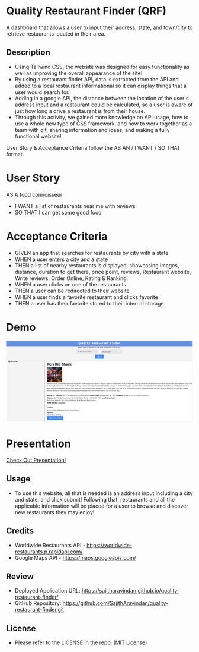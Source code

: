 # Quality Restaurant Finder (QRF)
A dashboard that allows a user to input their address, state, and town/city to retrieve restaurants located in their area.

## Description
- Using Tailwind CSS, the website was designed for easy functionality as well as improving the overall appearance of the site!
- By using a restaurant finder API, data is extracted from the API and added to a local restaurant informational so it can display things that a user would search for.
- Adding in a google API, the distance between the location of the user's address input and a restaurant could be calculated, so a user is aware of just how long a drive a restaurant is from their house.
- Through this activity, we gained more knowledge on API usage, how to use a whole new type of CSS framework, and how to work together as a team with git, sharing information and ideas, and making a fully functional website!

User Story & Acceptance Criteria follow the AS AN / I WANT / SO THAT format.

# User Story
AS A food connoisseur
* I WANT a list of restaurants near me with reviews
* SO THAT I can get some good food

# Acceptance Criteria
* GIVEN an app that searches for restaurants by city with a state
* WHEN a user enters a city and a state
* THEN a list of nearby restaurants is displayed, showcasing images, distance, duration to get there, price point, reviews, Restaurant website, Write reviews, Order Online, Rating & Ranking.
* WHEN a user clicks on one of the restaurants
* THEN a user can be redirected to their website
* WHEN a user finds a favorite restaurant and clicks favorite
* THEN a user has their favorite stored to their internal storage

# Demo

<img src="./Develop/img/demo.png" alt="Project Demo">

# Presentation
<a href="./Presentation/Presentation Template.pdf" target="_blank">Check Out Presentation!<a>

## Usage

- To use this website, all that is needed is an address input including a city and state, and click submit! Following that, restaurants and all the applicable information will be placed for a user to browse and discover new restaurants they may enjoy!

## Credits
-  Worldwide Restaurants API - https://worldwide-restaurants.p.rapidapi.com/
-  Google Maps API - https://maps.googleapis.com/

## Review
-  Deployed Application URL: https://sajitharavindan.github.io/quality-restaurant-finder/
-  GitHub Repository: https://github.com/SajithAravindan/quality-restaurant-finder.git


## License
- Please refer to the LICENSE in the repo. (MIT License)